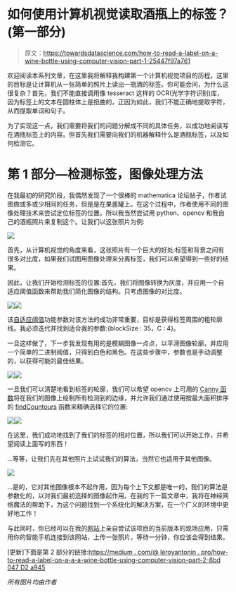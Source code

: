 # 如何使用计算机视觉读取酒瓶上的标签？(第一部分)

> 原文：<https://towardsdatascience.com/how-to-read-a-label-on-a-wine-bottle-using-computer-vision-part-1-25447f97a761>

欢迎阅读本系列文章，在这里我将解释我构建第一个计算机视觉项目的历程。这里的目标是让计算机从一张简单的照片上读出一瓶酒的标签。你可能会问，为什么这很复杂？首先，我们不能直接调用像 tesseract 这样的 OCR(光学字符识别)库，因为标签上的文本在圆柱体上是扭曲的，正因为如此，我们不能正确地提取字符，从而提取单词和句子。

为了实现这一点，我们需要将我们的问题分解成不同的具体任务，以成功地阅读写在酒瓶标签上的内容。但首先我们需要向我们的机器解释什么是酒瓶标签，以及如何检测它。

# 第 1 部分—检测标签，图像处理方法

在我最初的研究阶段，我偶然发现了一个很棒的 mathematica 论坛帖子，作者试图做或多或少相同的任务，但是是在果酱罐上。在这个过程中，作者使用不同的图像处理技术来尝试定位标签的位置。所以我当然尝试用 python、opencv 和我自己的酒瓶照片来复制这个。让我们以这张照片为例:

![](img/435edd86502d41adf80d5e20ee3bac04.png)

首先，从计算机视觉的角度来看，这张照片有一个巨大的好处:标签和背景之间有很多对比度，如果我们试图用图像处理来分离标签，我们可以希望得到一些好的结果。

因此，让我们开始检测标签的位置:首先，我们将图像转换为灰度，并应用一个自适应阈值函数来帮助我们简化图像的结构。只考虑图像的对比度。

![](img/7ed491926f85ea8f2078bab48d34b08b.png)![](img/6a8258ef1c905ec5fb6b6bbe9be3d8a8.png)

该[自适应阈值](https://docs.opencv.org/3.4/d7/d4d/tutorial_py_thresholding.html)功能参数对该方法的成功非常重要，目标是获得标签周围的粗轮廓线。我必须迭代并找到适合我的参数:{blockSize : 35，C : 4}。

一旦这样做了，下一步我发现有用的是模糊图像一点点，以平滑图像轮廓，并应用一个简单的二进制阈值，只得到白色和黑色。在这些步骤中，参数也是手动调整的，以获得可能的最佳结果。

![](img/99614e135cff62f131c6d3f5db23c33e.png)![](img/5de44a6f54524461418ab33062b3346e.png)

一旦我们可以清楚地看到标签的轮廓，我们可以希望 opencv 上可用的 [Canny 函数](https://docs.opencv.org/3.4/da/d22/tutorial_py_canny.html)将在我们的图像上绘制所有检测到的边缘，并允许我们通过使用按最大面积排序的 [findCountours](https://docs.opencv.org/3.4/d3/dc0/group__imgproc__shape.html#ga17ed9f5d79ae97bd4c7cf18403e1689a) 函数来精确选择它的位置:

![](img/d71eddc0fb0771f8c83e72f717c24a72.png)![](img/6bbe23f19b05342c6640d58acef40678.png)

在这里，我们成功地找到了我们的标签的相对位置，所以我们可以开始工作，并希望阅读上面写的东西！

…等等，让我们先在其他照片上试试我们的算法，当然它也适用于其他图像。

![](img/dffb25960692d4b335c045128dd020aa.png)

…是的，它对其他图像根本不起作用，因为每个上下文都是唯一的，我们的算法是参数化的，以对我们最初选择的图像起作用。在我的下一篇文章中，我将在神经网络魔法的帮助下，为这个问题找到一个系统化的解决方案，在一个广义的环境中更好地工作！

与此同时，你已经可以在我的[网站](https://plural.run/wineReader)上亲自尝试该项目的当前版本的现场应用，只需用你的智能手机连接到该网站，上传一张照片，等待一分钟，你应该会得到结果。

[更新]下面是第 2 部分的链接:[https://medium . com/@ leroyantonin . pro/how-to-read-a-label-on-a-a-a-wine-bottle-using-computer-vision-part-2-8bd 047 D2 a945](https://medium.com/@leroyantonin.pro/how-to-read-a-label-on-a-wine-bottle-using-computer-vision-part-2-8bd047d2a945)

*所有图片均由作者*